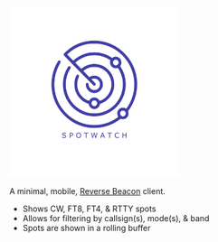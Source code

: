 <img src="./assets/splash.png" width="300">

A minimal, mobile, <a href="https://www.reversebeacon.net/">Reverse Beacon</a> client.
- Shows CW, FT8, FT4, & RTTY spots
- Allows for filtering by callsign(s), mode(s), & band
- Spots are shown in a rolling buffer
